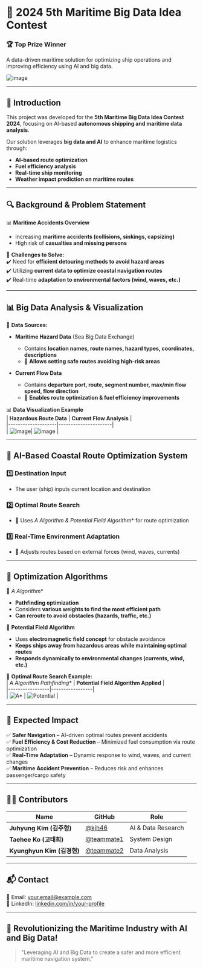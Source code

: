 # 🚢 2024 5th Maritime Big Data Idea Contest  

### 🏆 **Top Prize Winner**  

A data-driven maritime solution for optimizing ship operations and improving efficiency using AI and big data.  

![image](https://github.com/user-attachments/assets/04e0281a-9eb5-47c0-a520-d1a8039d7e14)


---

## 🌊 Introduction  
This project was developed for the **5th Maritime Big Data Idea Contest 2024**, focusing on AI-based **autonomous shipping and maritime data analysis**.  

Our solution leverages **big data and AI** to enhance maritime logistics through:
- **AI-based route optimization**
- **Fuel efficiency analysis**
- **Real-time ship monitoring**
- **Weather impact prediction on maritime routes**  

---

## 🔍 Background & Problem Statement  
📊 **Maritime Accidents Overview**  
- Increasing **maritime accidents (collisions, sinkings, capsizing)**  
- High risk of **casualties and missing persons**  

📌 **Challenges to Solve:**  
✔️ Need for **efficient detouring methods to avoid hazard areas**  
✔️ Utilizing **current data to optimize coastal navigation routes**  
✔️ Real-time **adaptation to environmental factors (wind, waves, etc.)**  

---

## 📊 Big Data Analysis & Visualization  
🔹 **Data Sources:**  
- **Maritime Hazard Data** (Sea Big Data Exchange)  
  - Contains **location names, route names, hazard types, coordinates, descriptions**  
  - 📌 **Allows setting safe routes avoiding high-risk areas**  

- **Current Flow Data**  
  - Contains **departure port, route, segment number, max/min flow speed, flow direction**  
  - 📌 **Enables route optimization & fuel efficiency improvements**  

📊 **Data Visualization Example**  
| **Hazardous Route Data** | **Current Flow Analysis** |  
|--------------------|----------------------|  
| ![image](https://github.com/user-attachments/assets/75534f52-42c1-450e-a9ed-ccf8f23ad224)| ![image](https://github.com/user-attachments/assets/42b64a22-774d-4d96-85f3-39ba5447d0fd)
 |  

---

## 🚀 AI-Based Coastal Route Optimization System  
### **1️⃣ Destination Input**  
- The user (ship) inputs current location and destination  

### **2️⃣ Optimal Route Search**  
- 📌 Uses **A* Algorithm & Potential Field Algorithm** for route optimization  

### **3️⃣ Real-Time Environment Adaptation**  
- 📌 Adjusts routes based on external forces (wind, waves, currents)  

---

## 🧠 Optimization Algorithms  
🔹 **A* Algorithm**  
- **Pathfinding optimization**  
- Considers **various weights to find the most efficient path**  
- **Can reroute to avoid obstacles (hazards, traffic, etc.)**  

🔹 **Potential Field Algorithm**  
- Uses **electromagnetic field concept** for obstacle avoidance  
- **Keeps ships away from hazardous areas while maintaining optimal routes**  
- **Responds dynamically to environmental changes (currents, wind, etc.)**  

📌 **Optimal Route Search Example:**  
| **A* Algorithm Pathfinding** | **Potential Field Algorithm Applied** |  
|-----------------|-----------------|  
| ![A*](https://your-image-url.com/a-star.png) | ![Potential](https://your-image-url.com/potential.png) |  

---

## 🌊 Expected Impact  
✅ **Safer Navigation** – AI-driven optimal routes prevent accidents  
✅ **Fuel Efficiency & Cost Reduction** – Minimized fuel consumption via route optimization  
✅ **Real-Time Adaptation** – Dynamic response to wind, waves, and current changes  
✅ **Maritime Accident Prevention** – Reduces risk and enhances passenger/cargo safety  

---

## 👨‍💻 Contributors  
| Name | GitHub | Role |  
|------|--------|------|  
| **Juhyung Kim (김주형)** | [@kjh46](https://github.com/kjh46) | AI & Data Research |  
| **Taehee Ko (고태희)** | [@teammate1](https://github.com/teammate1) | System Design |  
| **Kyunghyun Kim (김경현)** | [@teammate2](https://github.com/teammate2) | Data Analysis |  

---

## 📬 Contact  
📧 Email: [your.email@example.com](mailto:your.email@example.com)  
🔗 LinkedIn: [linkedin.com/in/your-profile](https://linkedin.com/in/your-profile)  

---

## 🚀 Revolutionizing the Maritime Industry with AI and Big Data!  
> "Leveraging AI and Big Data to create a safer and more efficient maritime navigation system."
